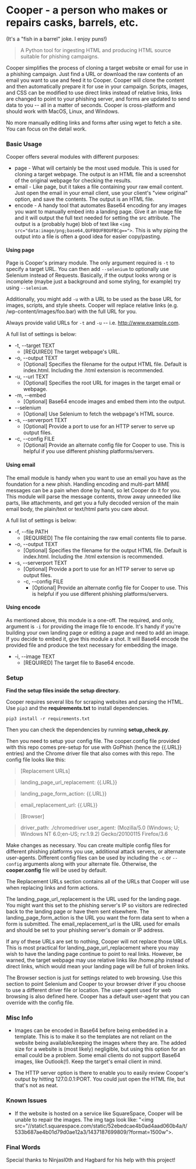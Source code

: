 # Cooper - a person who makes or repairs casks, barrels, etc.

(It's a "fish in a barrel" joke. I enjoy puns!)

>A Python tool for ingesting HTML and producing HTML source suitable for phishing campaigns.

Cooper simplifies the process of cloning a target website or email for use in a phishing campaign. Just find a URL or download the raw contents of an email you want to use and feed it to Cooper. Cooper will clone the content and then automatically prepare it for use in your campaign. Scripts, images, and CSS can be modified to use direct links instead of relative links, links are changed to point to your phishing server, and forms are updated to send data to you -- all in a matter of seconds. Cooper is cross-platform and should work with MacOS, Linux, and Windows.

No more manually editing links and forms after using wget to fetch a site. You can focus on the detail work.

### Basic Usage

Cooper offers several modules with different purposes:

* page - What will certainly be the most used module. This is used for cloning a target webpage. The output is an HTML file and a screenshot of the original webpage for checking the results.
* email - Like page, but it takes a file containing your raw email content. Just open the email in your email client, use your client's "view original" option, and save the contents. The output is an HTML file.
* encode - A handy tool that automates Base64 encoding for any images you want to manually embed into a landing page. Give it an image file and it will output the full text needed for setting the src attribute. The output is a (probably huge) blob of text like `<img src="data:image/png;base64,QUFBQUFBQUFBCg==">`. This is why piping the output into a file is often a good idea for easier copy/pasting.

#### Using page

Page is Cooper's primary module. The only argument required is `-t` to specify a target URL. You can then add `--selenium` to optionally use Selenium instead of Requests. Basically, if the output looks wrong or is incomplete (maybe just a background and some styling, for example) try using `--selenium`.

Additionally, you might add `-u` with a URL to be used as the base URL for images, scripts, and style sheets. Cooper will replace relative links (e.g. /wp-content/images/foo.bar) with the full URL for you.

Always provide valid URLs for `-t` and `-u` -- i.e. http://www.example.com.

A full list of settings is below:

* -t, --target TEXT
  * [REQUIRED] The target webpage's URL.
* -o, --output TEXT
  * [Optional] Specifies the filename for the output HTML file. Default is index.html. Including the .html extension is recommended.
* -u, --url TEXT
  * [Optional] Specifies the root URL for images in the target email or webpage.
* -m, --embed
  * [Optional] Base64 encode images and embed them into the output.
* --selenium
  * [Optional] Use Selenium to fetch the webpage's HTML source.
* -s, --serverport TEXT
  * [Optional] Provide a port to use for an HTTP server to serve up output files.
* -c, --config FILE
  * [Optional] Provide an alternate config file for Cooper to use. This is helpful if you use different phishing platforms/servers.

#### Using email

The email module is handy when you want to use an email you have as the foundation for a new phish. Handling encoding and multi-part MIME messages can be a pain when done by hand, so let Cooper do it for you. This module will parse the message contents, throw away unneeded like parts, like attachments, and get you a fully decoded version of the main email body, the plain/text or text/html parts you care about.

A full list of settings is below:

* -f, --file PATH
  * [REQUIRED] The file containing the raw email contents file to parse.
* -o, --output TEXT
  * [Optional] Specifies the filename for the output HTML file. Default is index.html. Including the .html extension is recommended.
* -s, --serverport TEXT
  * [Optional] Provide a port to use for an HTTP server to serve up output files.
  * -c, --config FILE
    * [Optional] Provide an alternate config file for Cooper to use. This is helpful if you use different phishing platforms/servers.

#### Using encode

As mentioned above, this module is a one-off. The required, and only, argument is `-i` for providing the image file to encode. It's handy if you're building your own landing page or editing a page and need to add an image. If you decide to embed it, give this module a shot. It will Base64 encode the provided file and produce the text necessary for embedding the image.

* -i, --image TEXT  
  * [REQUIRED] The target file to Base64 encode.

### Setup

**Find the setup files inside the setup directory.**

Cooper requires several libs for scraping websites and parsing the HTML. Use `pip3` and the **requirements.txt** to install dependencies.

`pip3 install -r requirements.txt`

Then you can check the dependencies by running **setup_check.py**.

Then you need to setup your config file. The cooper.config file provided with this repo comes pre-setup for use with GoPhish (hence the {{.URL}} entries) and the Chrome driver file that also comes with this repo. The config file looks like this:

>[Replacement URLs]

>landing_page_url_replacement: {{.URL}}

>landing_page_form_action: {{.URL}}

>email_replacement_url: {{.URL}}

>[Browser]

>driver_path: ./chromedriver
>user_agent: (Mozilla/5.0 (Windows; U; Windows NT 6.0;en-US; rv:1.9.2) Gecko/20100115 Firefox/3.6

Make changes as necessary. You can create multiple config files for different phishing platforms you use, additional attack servers, or alternate user-agents. Different config files can be used by including the `-c` or `--config` arguments along with your alternate file. Otherwise, the **cooper.config** file will be used by default.

The Replacement URLs section contains all of the URLs that Cooper will use when replacing links and form actions.

The landing_page_url_replacement is the URL used for the landing page. You might want this set to the phishing server's IP so visitors are redirected back to the landing page or have them sent elsewhere. The landing_page_form_action is the URL you want the form data sent to when a form is submitted. The email_replacement_url is the URL used for emails and should be set to your phishing server's domain or IP address.

If any of these URLs are set to nothing, Cooper will not replace those URLs. This is most practical for landing_page_url_replacement where you may wish to have the landing page continue to point to real links. However, be warned, the target webpage may use relative links like /home.php instead of direct links, which would mean your landing page will be full of broken links.

The Browser section is just for settings related to web browsing. Use this section to point Selenium and Cooper to your browser driver if you choose to use a different driver file or location. The user-agent used for web browsing is also defined here. Cooper has a default user-agent that you can override with the config file.

### Misc Info

* Images can be encoded in Base64 before being embedded in a template. This is to make it so the templates are not reliant on the website being available/keeping the images where they are. The added size for a website is (most likely) negligible, but using this option for an email could be a problem. Some email clients do not support Base64 images, like Outlook(!). Keep the target's email client in mind.

* The HTTP server option is there to enable you to easily review Cooper's output by hitting 127.0.0.1:PORT. You could just open the HTML file, but that's not as neat.

### Known Issues
* If the website is hosted on a service like SquareSpace, Cooper will be unable to repair the images. The img tags look like: "\<img src="//static1.squarespace.com/static/52ebedcae4b0ad4aad060b4a/t/533b687ae4b01d79d0ae12a3/1437187699809/?format=1500w"\>.

### Final Words

Special thanks to Ninjasl0th and Hagbard for his help with this project!
